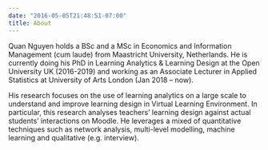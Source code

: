 ```yaml
---
date: "2016-05-05T21:48:51-07:00"
title: About
---
```


Quan Nguyen holds a BSc and a MSc in Economics and Information Management (cum laude) from Maastricht University, Netherlands. He is currently doing his PhD in Learning Analytics & Learning Design at the Open University UK (2016-2019) and working as an Associate Lecturer in Applied Statistics at University of Arts London (Jan 2018 – now).

His research focuses on the use of learning analytics on a large scale to understand and improve learning design in Virtual Learning Environment. In particular, this research analyses teachers’ learning design against actual students’ interactions on Moodle. He leverages a mixed of quantitative techniques such as network analysis, multi-level modelling, machine learning and qualitative (e.g. interview).
